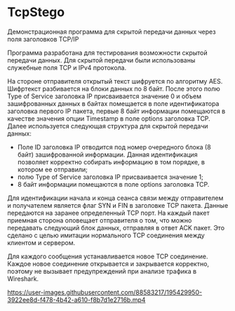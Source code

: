 # TcpStego
Демонстрационная программа для скрытой передачи данных через поля заголовков TCP/IP

Программа разработана для тестирования возможности скрытой передачи данных. Для скрытой передачи были использованы служебные поля TCP и IPv4 протокола.

На стороне отправителя открытый текст шифруется по алгоритму AES. Шифртекст разбивается на блоки данных по 8 байт. После этого полю Type of Service заголовка IP присваивается значение 0 и объем зашифрованных данных в байтах помещается в поле идентификатора заголовка первого IP пакета, первые 8 байт информации помещаются в качестве значения опции Timestamp в поле options заголовка TCP.
Далее используется следующая структура для скрытой передачи данных:
-	Поле ID заголовка IP отводится под номер очередного блока (8 байт) зашифрованной информации. Данная идентификация позволяет корректно собирать информацию в том порядке, в котором ее отправили;
-	полю Type of Service заголовка IP присваивается значение 1;
-	8 байт информации помещаются в поле options заголовка TCP.

Для идентификации начала и конца сеанса связи между отправителем и получателем является флаг SYN и FIN в заголовке TCP пакета.
Данные передаются на заранее определенный TCP порт. На каждый пакет приемная сторона оповещает отправителя о том, что можно передавать следующий блок данных, отправляя в ответ ACK пакет. Это сделано с целью имитации нормального TCP соединения между клиентом и сервером.

Для каждого сообщения устанавливается новое TCP соединение. Каждое новое соединение открывается и закрывается корректно, поэтому не вызывает предупреждений при анализе трафика в Wireshark.

https://user-images.githubusercontent.com/88583217/195429950-3922ee8d-f478-4b42-a610-f8b7d1e2716b.mp4
